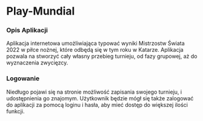 # Play-Mundial

### Opis Aplikacji
Aplikacja internetowa umożliwiająca typować wyniki Mistrzostw Świata 2022 w piłce nożnej, które odbędą się w tym roku w Katarze. 
Aplikacja pozwala na stworzyć cały własny przebieg turnieju, od fazy grupowej, aż do wyznaczenia zwycięzcy.

### Logowanie
Niedługo pojawi się na stronie możliwość zapisania swojego turnieju, i udostępnienia go znajomym.
Użytkownik będzie mógł się także zalogować do aplikacji za pomocą loginu i hasła, aby mieć dostęp do większej ilości funkcji.
